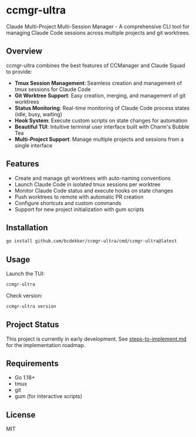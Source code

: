 # ccmgr-ultra

Claude Multi-Project Multi-Session Manager - A comprehensive CLI tool for managing Claude Code sessions across multiple projects and git worktrees.

## Overview

ccmgr-ultra combines the best features of CCManager and Claude Squad to provide:

- **Tmux Session Management**: Seamless creation and management of tmux sessions for Claude Code
- **Git Worktree Support**: Easy creation, merging, and management of git worktrees
- **Status Monitoring**: Real-time monitoring of Claude Code process states (idle, busy, waiting)
- **Hook System**: Execute custom scripts on state changes for automation
- **Beautiful TUI**: Intuitive terminal user interface built with Charm's Bubble Tea
- **Multi-Project Support**: Manage multiple projects and sessions from a single interface

## Features

- Create and manage git worktrees with auto-naming conventions
- Launch Claude Code in isolated tmux sessions per worktree
- Monitor Claude Code status and execute hooks on state changes
- Push worktrees to remote with automatic PR creation
- Configure shortcuts and custom commands
- Support for new project initialization with gum scripts

## Installation

```bash
go install github.com/bcdekker/ccmgr-ultra/cmd/ccmgr-ultra@latest
```

## Usage

Launch the TUI:
```bash
ccmgr-ultra
```

Check version:
```bash
ccmgr-ultra version
```

## Project Status

This project is currently in early development. See [steps-to-implement.md](steps-to-implement.md) for the implementation roadmap.

## Requirements

- Go 1.18+
- tmux
- git
- gum (for interactive scripts)

## License

MIT